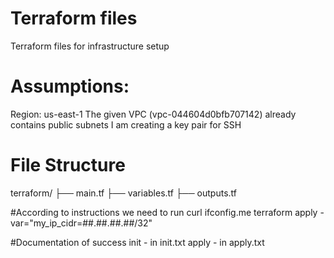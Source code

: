 # Terraform files
Terraform files for infrastructure setup

# Assumptions:
Region: us-east-1
The given VPC (vpc-044604d0bfb707142) already contains public subnets
I am creating a key pair for SSH

# File Structure
terraform/
├── main.tf
├── variables.tf
├── outputs.tf

#According to instructions we need to run 
curl ifconfig.me
terraform apply -var="my_ip_cidr=##.##.##.##/32"

#Documentation of success
init - in init.txt
apply - in apply.txt



